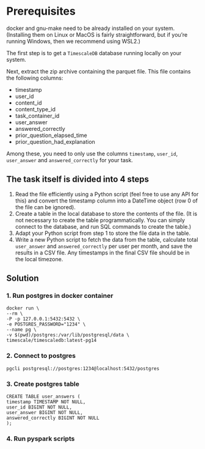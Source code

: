 # Prerequisites

docker and gnu-make need to be already installed on your system. (Installing them on Linux or MacOS is fairly straightforward, but if you’re running Windows, then we recommend using WSL2.)

The first step is to get a `TimescaleDB` database running locally on your system.

Next, extract the zip archive containing the parquet file. This file contains the following columns:

- timestamp
- user_id
- content_id
- content_type_id
- task_container_id
- user_answer
- answered_correctly
- prior_question_elapsed_time
- prior_question_had_explanation

Among these, you need to only use the columns `timestamp`, `user_id`, `user_answer` and `answered_correctly` for your task.

## The task itself is divided into 4 steps

1. Read the file efficiently using a Python script (feel free to use any API for this) and convert the timestamp column into a DateTime object (row 0 of the file can be ignored).
2. Create a table in the local database to store the contents of the file. (It is not necessary to create the table programmatically. You can simply connect to the database, and run SQL commands to create the table.)
3. Adapt your Python script from step 1 to store the file data in the table.
4. Write a new Python script to fetch the data from the table, calculate total `user_answer` and `answered_correctly` per user per month, and save the results in a CSV file. Any timestamps in the final CSV file should be in the local timezone.

## Solution

### 1. Run postgres in docker container

```shell
docker run \
--rm \
-P -p 127.0.0.1:5432:5432 \
-e POSTGRES_PASSWORD="1234" \
--name pg \
-v $(pwd)/postgres:/var/lib/postgresql/data \
timescale/timescaledb:latest-pg14
```

### 2. Connect to postgres

```shell
pgcli postgresql://postgres:1234@localhost:5432/postgres
```

### 3. Create postgres table

```shell
CREATE TABLE user_answers (
timestamp TIMESTAMP NOT NULL, 
user_id BIGINT NOT NULL, 
user_answer BIGINT NOT NULL, 
answered_correctly BIGINT NOT NULL
);
```

### 4. Run pyspark scripts
